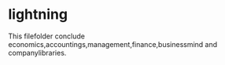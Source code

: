 # lightning
This filefolder conclude economics,accountings,management,finance,businessmind and companylibraries.

